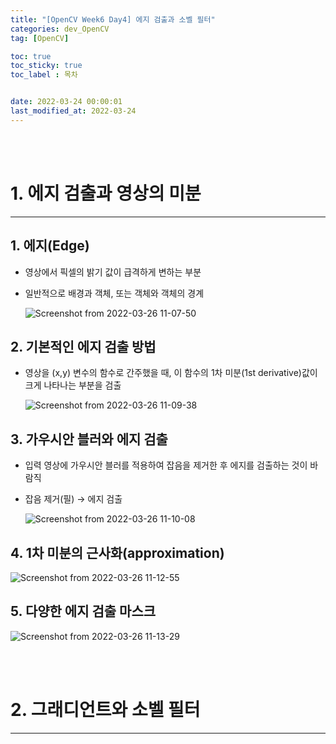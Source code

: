 ```yaml
---
title: "[OpenCV Week6 Day4] 에지 검출과 소벨 필터"
categories: dev_OpenCV
tag: [OpenCV]

toc: true
toc_sticky: true
toc_label : 목차


date: 2022-03-24 00:00:01
last_modified_at: 2022-03-24
---
```

<br>
<br>

# 1. 에지 검출과 영상의 미분 
---
## 1. 에지(Edge)
* 영상에서 픽셀의 밝기 값이 급격하게 변하는 부분 
* 일반적으로 배경과 객체, 또는 객체와 객체의 경계 

    ![Screenshot from 2022-03-26 11-07-50](https://user-images.githubusercontent.com/58837749/160220636-d3a7d65b-7303-4d7e-880d-a8c682a4b46d.png)

## 2. 기본적인 에지 검출 방법 
* 영상을 (x,y) 변수의 함수로 간주했을 때, 이 함수의 1차 미분(1st derivative)값이 크게 나타나는 부분을 검출 

    ![Screenshot from 2022-03-26 11-09-38](https://user-images.githubusercontent.com/58837749/160220684-c19849f3-f356-452b-9b18-2981ab901c3f.png)

## 3. 가우시안 블러와 에지 검출 
* 입력 영상에 가우시안 블러를 적용하여 잡음을 제거한 후 에지를 검출하는 것이 바람직
* 잡음 제거(필) → 에지 검출 

    ![Screenshot from 2022-03-26 11-10-08](https://user-images.githubusercontent.com/58837749/160220713-9a41d0e9-3401-4e92-9ba4-46125b9be726.png)

## 4. 1차 미분의 근사화(approximation)

![Screenshot from 2022-03-26 11-12-55](https://user-images.githubusercontent.com/58837749/160220787-a5a7542b-368e-4509-9509-ac2dcddc572c.png)

## 5. 다양한 에지 검출 마스크 

![Screenshot from 2022-03-26 11-13-29](https://user-images.githubusercontent.com/58837749/160220825-d3e558e6-bf70-4e3e-8e62-7a394f21655e.png)

<br>
<br>


# 2. 그래디언트와 소벨 필터 
---
<br>
<br>
